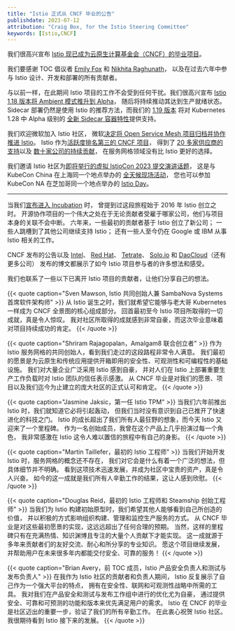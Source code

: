 ```yaml
---
title: "Istio 正式从 CNCF 毕业的公告"
publishdate: 2023-07-12
attribution: "Craig Box, for the Istio Steering Committee"
keywords: [Istio,CNCF]
---
```


我们很高兴宣布 [Istio 现已成为云原生计算基金会（CNCF）的毕业项目](https://www.cncf.io/blog/)。

我们要感谢 TOC 倡议者
[Emily Fox](https://www.cncf.io/people/technical-oversight-committee/?p=emily-fox)
和 [Nikhita Raghunath](https://www.cncf.io/people/technical-oversight-committee/?p=nikhita-raghunath)，
以及在过去六年中参与 Istio 设计、开发和部署的所有贡献者。

与以前一样，在此期间 Istio 项目的工作不会受到任何干扰。我们很高兴宣布
[Istio 1.18 版本将 Ambient 模式推升到 Alpha](/zh/news/releases/1.18.x/announcing-1.18/#ambient-mesh)，
随后将持续推动其达到生产就绪状态。
Sidecar 部署仍然是使用 Istio 的推荐方法，而我们的
[1.19 版本](https://github.com/istio/istio/wiki/Istio-Release-1.19)
将对 Kubernetes 1.28 中 Alpha 级别的
[全新 Sidecar 容器特性](https://github.com/kubernetes/kubernetes/pull/116429)提供支持。

我们欢迎微软加入 Istio 社区，
微软[决定将 Open Service Mesh 项目归档并协作推进 Istio](https://openservicemesh.io/blog/osm-project-update/)。
Istio 作为[活跃度排名第三的 CNCF 项目](https://all.devstats.cncf.io/d/53/projects-health-table?orgId=1)，
得到了 [20 多家供应商的支持](/zh/about/ecosystem/)以及
[数十家公司的持续贡献](https://istio.devstats.cncf.io/d/5/companies-table?orgId=1&var-period_name=Last%20year&var-metric=prs)，
在服务网格领域没有比 Istio 更好的选择。

我们邀请 Istio 社区为[即将举行的虚拟 IstioCon 2023 提交演讲话题](https://sessionize.com/istiocon-2023)，
这是与 KubeCon China 在上海同一个地点举办的
[全天候现场活动](https://www.lfasiallc.com/kubecon-cloudnativecon-open-source-summit-china/co-located-events/istiocon-call-for-proposals-cn/#preparing-to-submit-your-proposal-cn)，
您也可以参加 KubeCon NA 在芝加哥同一个地点举办的
[Istio Day](https://events.linuxfoundation.org/kubecon-cloudnativecon-north-america/co-located-events/istio-day/#call-for-proposals)。

---

当我们[宣布进入 Incubation](/zh/blog/2022/istio-accepted-into-cncf/) 时，
曾提到过这段旅程始于 2016 年 Istio 创立之时。
开源协作项目的一个伟大之处在于无论贡献者受雇于哪家公司，他们与项目本身的关联不会中断。
六年来，一些最初的贡献者基于 Istio 创立了新公司；
一些人跳槽到了其他公司继续支持 Istio；
还有一些人至今仍在 Google 或 IBM 从事 Istio 相关的工作。

CNCF 发布的公告以及
[Intel](https://www.intel.com/content/www/us/en/developer/articles/community/Intel-Service-Mesh-Optimizes-and-Protects-Istio-Service-Mesh)、
[Red Hat](https://cloud.redhat.com/blog/red-hat-congratulates-istio-on-graduating-at-the-cncf)、
[Tetrate](https://tetrate.io/blog/istio-service-mesh-graduates-cncf/)、
[Solo.io](https://www.solo.io/blog/istio-graduates-cncf)
和 [DaoCloud](https://blog.daocloud.io/8970.html)（还有更多公司）
发布的博文都展示了如今 Istio 项目参与者的许多想法和感受。

我们也联系了一些以下已离开 Istio 项目的贡献者，让他们分享自己的想法。

{{< quote caption="Sven Mawson, Istio 共同创始人兼 SambaNova Systems 首席软件架构师" >}}
从 Istio 诞生之时，我们就希望它能够与老大哥 Kubernetes 一样成为 CNCF 全景图的核心组成部分。
回首最初至今 Istio 项目所取得的一切成就，真是令人惊叹。
我对社区所取得的成就感到非常自豪，而这次毕业意味着对项目持续成功的肯定。
{{< /quote >}}

{{< quote caption="Shriram Rajagopalan，Amalgam8 联合创立者" >}}
作为 Istio 服务网格的共同创始人，看到我们走过的这段路程非常令人满意。
我们最初的愿景是为云原生和传统应用提供开箱即用的安全性、可观测性和可编程性的基础设施。
我们对大量企业广泛采用 Istio 感到自豪，
并对人们在 Istio 上部署重要生产工作负载时对 Istio 团队的信任表示感激。
从 CNCF 毕业是对我们的愿景、项目以及我们迄今为止建立的庞大社区的正式认可和肯定。
{{< /quote >}}

{{< quote caption="Jasmine Jaksic，第一任 Istio TPM" >}}
当我们六年前推出 Istio 时，我们就知道它必将引起轰动，
但我们当时没有意识到自己已推开了快速进化的科技之门。
Istio 的成长超出了我们所有人最狂野的想象，而今天 Istio 又迎来了一个里程碑。
作为一名创始成员，我曾在这个产品上几乎扮演过每一个角色，
我非常感激在 Istio 这令人难以置信的旅程中有自己的身影。
{{< /quote >}}

{{< quote caption="Martin Taillefer，最初的 Istio 工程师" >}}
当我们开始开发 Istio 时，服务网格的概念还不存在，
我们对它会是什么有着一个广泛的想法，但具体细节并不明确。
看到这项技术迅速发展，并成为社区中宝贵的资产，真是令人兴奋。
如今的这一成就是我们所有人辛勤工作的结果，这让人感到欣慰。
{{< /quote >}}

{{< quote caption="Douglas Reid，最初的 Istio 工程师和 Steamship 创始工程师" >}}
当我们为 Istio 构建初始原型时，我们希望其他人能够看到自己所创造的价值，
并以积极的方式影响组织构建、管理和监控生产服务的方式。
从 CNCF 毕业是对这些最初愿景的实现，这远远超出了任何合理的预期。
当然，这样的里程碑只有在充满热情、知识渊博且专注的大量个人贡献下才能实现。
这一成就源于多年来贡献者们的友好交流、耐心和所分享的专业知识。
愿这个项目继续发展，并帮助用户在未来很多年内都能交付安全、可靠的服务！
{{< /quote >}}

{{< quote caption="Brian Avery，前 TOC 成员，Istio 产品安全负责人和测试与发布负责人" >}}
在我作为 Istio 社区的贡献者和负责人期间，
Istio 反复展示了自己作为一个强大平台的特点，
拥有在安全性、联网和可观测性战略中所需的工具。
我对我们在产品安全和测试与发布工作组中进行的优化尤为自豪，
通过提供安全、可靠和可预测的功能和版本来优先满足用户的需求。
Istio 在 CNCF 的毕业是社区迈出的重要一步，验证了我们的所有辛勤工作。
在此衷心祝贺 Istio 社区。我很期待看到 Istio 接下来的发展。
{{< /quote >}}
